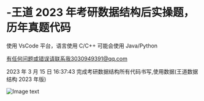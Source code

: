 # -王道 2023 年考研数据结构后实操题，历年真题代码

使用 VsCode 平台，语言使用 C/C++ 可能会使用 Java/Python

有任何问题或错误请联系我3030949391@qq.com

2023 年 3 月 15 日 16:37:43 完成考研数据结构所有代码书写,使用数据(王道数据结构 2023 年版)


![Image text](./%E6%95%B0%E6%8D%AE%E7%BB%93%E6%9E%84.png)